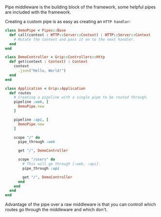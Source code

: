 Pipe middleware is the building block of the framework, some helpful pipes are included with the framework.

Creating a custom pipe is as easy as creating an `HTTP handler`:

```ruby
class DemoPipe < Pipes::Base
  def call(context : HTTP::Server::Context) : HTTP::Server::Context
    # Mutate the context and pass it on to the next handler.
  end
end

class DemoController < Grip::Controllers::Http
  def get(context : Context) : Context
    context
      .json("Hello, World!")
  end
end

class Application < Grip::Application
  def routes
    # Creating a pipeline with a single pipe to be routed through.
    pipeline :web, [
      DemoPipe.new
    ]

    pipeline :api, [
      DemoPipe.new
    ]

    scope "/" do
      pipe_through :web

      get "/", DemoController

      scope "/users" do
        # This will go through [:web, :api].
        pipe_through :api

        get "/", DemoController
      end
    end
  end
end
```

Advantage of the pipe over a raw middleware is that you can controll which routes go through the middleware and which don't.
